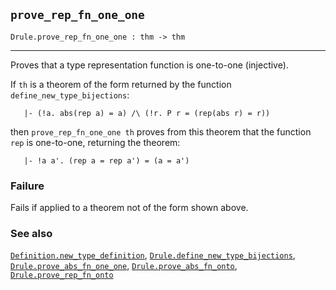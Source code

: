 ## `prove_rep_fn_one_one`

``` hol4
Drule.prove_rep_fn_one_one : thm -> thm
```

------------------------------------------------------------------------

Proves that a type representation function is one-to-one (injective).

If `th` is a theorem of the form returned by the function
`define_new_type_bijections`:

``` hol4
   |- (!a. abs(rep a) = a) /\ (!r. P r = (rep(abs r) = r))
```

then `prove_rep_fn_one_one th` proves from this theorem that the
function `rep` is one-to-one, returning the theorem:

``` hol4
   |- !a a'. (rep a = rep a') = (a = a')
```

### Failure

Fails if applied to a theorem not of the form shown above.

### See also

[`Definition.new_type_definition`](#Definition.new_type_definition),
[`Drule.define_new_type_bijections`](#Drule.define_new_type_bijections),
[`Drule.prove_abs_fn_one_one`](#Drule.prove_abs_fn_one_one),
[`Drule.prove_abs_fn_onto`](#Drule.prove_abs_fn_onto),
[`Drule.prove_rep_fn_onto`](#Drule.prove_rep_fn_onto)
